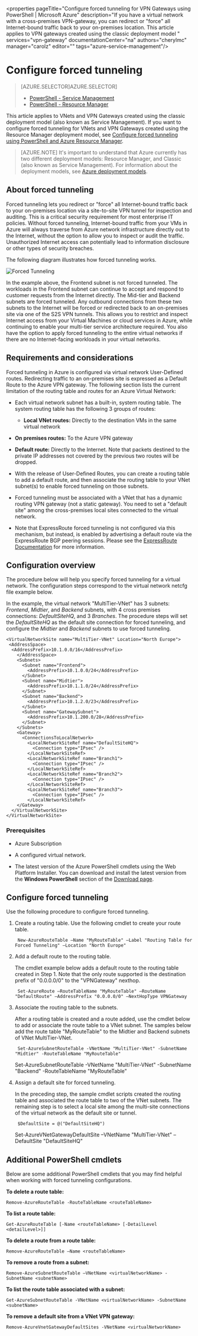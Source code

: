 <properties 
   pageTitle="Configure forced tunneling for VPN Gateways using PowerShell | Microsoft Azure"
   description="If you have a virtual network with a cross-premises VPN-gateway, you can redirect or "force" all Internet-bound traffic back to your on-premises location. This article applies to VPN gateways created using the classic deployment model "
   services="vpn-gateway"
   documentationCenter="na"
   authors="cherylmc"
   manager="carolz"
   editor=""
   tags="azure-service-management"/>

<tags 
   ms.service="vpn-gateway"
   ms.devlang="na"
   ms.topic="article"
   ms.tgt_pltfrm="na"
   ms.workload="infrastructure-services"
   ms.date="10/21/2015"
   ms.author="cherylmc" />

# Configure forced tunneling
> [AZURE.SELECTOR]AZURE.SELECTOR]
> 
> * [PowerShell - Service Management](vpn-gateway-about-forced-tunneling.md)
> * [PowerShell - Resource Manager](vpn-gateway-forced-tunneling-rm.md)
> 
> 
This article applies to VNets and VPN Gateways created using the classic deployment model (also known as Service Management). If you want to configure forced tunneling for VNets and VPN Gateways created using the Resource Manager deployment model, see [Configure forced tunneling using PowerShell and Azure Resource Manager](vpn-gateway-forced-tunneling-rm.md). 

 >[AZURE.NOTE] It's important to understand that Azure currently has two different deployment models: Resource Manager, and Classic (also known as Service Management). For information about the deployment models, see [Azure deployment models](../azure-classic-rm.md).


## About forced tunneling
Forced tunneling lets you redirect or "force" all Internet-bound traffic back to your on-premises location via a site-to-site VPN tunnel for inspection and auditing. This is a critical security requirement for most enterprise IT policies. Without forced tunneling, Internet-bound traffic from your VMs in Azure will always traverse from Azure network infrastructure directly out to the Internet, without the option to allow you to inspect or audit the traffic. Unauthorized Internet access can potentially lead to information disclosure or other types of security breaches.

The following diagram illustrates how forced tunneling works.

![Forced Tunneling](./media/vpn-gateway-about-forced-tunneling/forced-tunnel.png)

In the example above, the Frontend subnet is not forced tunneled. The workloads in the Frontend subnet can continue to accept and respond to customer requests from the Internet directly. The Mid-tier and Backend subnets are forced tunneled. Any outbound connections from these two subnets to the Internet will be forced or redirected back to an on-premises site via one of the S2S VPN tunnels. This allows you to restrict and inspect Internet access from your Virtual Machines or cloud services in Azure, while continuing to enable your multi-tier service architecture required. You also have the option to apply forced tunneling to the entire virtual networks if there are no Internet-facing workloads in your virtual networks.

## Requirements and considerations
Forced tunneling in Azure is configured via virtual network User-Defined routes. Redirecting traffic to an on-premises site is expressed as a Default Route to the Azure VPN gateway. The following section lists the current limitation of the routing table and routes for an Azure Virtual Network:

* Each virtual network subnet has a built-in, system routing table. The system routing table has the following 3 groups of routes:

  * **Local VNet routes:** Directly to the destination VMs in the same virtual network

* **On premises routes:** To the Azure VPN gateway

* **Default route:** Directly to the Internet. Note that packets destined to the private IP addresses not covered by the previous two routes will be dropped.



* With the release of User-Defined Routes, you can create a routing table to add a default route, and then associate the routing table to your VNet subnet(s) to enable forced tunneling on those subnets.

* Forced tunneling must be associated with a VNet that has a dynamic routing VPN gateway (not a static gateway). You need to set a "default site" among the cross-premises local sites connected to the virtual network.

* Note that ExpressRoute forced tunneling is not configured via this mechanism, but instead, is enabled by advertising a default route via the ExpressRoute BGP peering sessions. Please see the [ExpressRoute Documentation](https://azure.microsoft.com/documentation/services/expressroute/) for more information.


## Configuration overview
The procedure below will help you specify forced tunneling for a virtual network. The configuration steps correspond to the virtual network netcfg file example below. 

In the example, the virtual network "MultiTier-VNet" has 3 subnets: *Frontend*, *Midtier*, and *Backend* subnets, with 4 cross premises connections: *DefaultSiteHQ*, and 3 *Branches*. The procedure steps will set the *DefaultSiteHQ* as the default site connection for forced tunneling, and configure the *Midtier* and *Backend* subnets to use forced tunneling.

    <VirtualNetworkSite name="MultiTier-VNet" Location="North Europe">
     <AddressSpace>
      <AddressPrefix>10.1.0.0/16</AddressPrefix>
        </AddressSpace>
        <Subnets>
          <Subnet name="Frontend">
            <AddressPrefix>10.1.0.0/24</AddressPrefix>
          </Subnet>
          <Subnet name="Midtier">
            <AddressPrefix>10.1.1.0/24</AddressPrefix>
          </Subnet>
          <Subnet name="Backend">
            <AddressPrefix>10.1.2.0/23</AddressPrefix>
          </Subnet>
          <Subnet name="GatewaySubnet">
            <AddressPrefix>10.1.200.0/28</AddressPrefix>
          </Subnet>
        </Subnets>
        <Gateway>
          <ConnectionsToLocalNetwork>
            <LocalNetworkSiteRef name="DefaultSiteHQ">
              <Connection type="IPsec" />
            </LocalNetworkSiteRef>
            <LocalNetworkSiteRef name="Branch1">
              <Connection type="IPsec" />
            </LocalNetworkSiteRef>
            <LocalNetworkSiteRef name="Branch2">
              <Connection type="IPsec" />
            </LocalNetworkSiteRef>
            <LocalNetworkSiteRef name="Branch3">
              <Connection type="IPsec" />
            </LocalNetworkSiteRef>
        </Gateway>
      </VirtualNetworkSite>
    </VirtualNetworkSite>

### Prerequisites
* Azure Subscription

* A configured virtual network. 

* The latest version of the Azure PowerShell cmdlets using the Web Platform Installer. You can download and install the latest version from the **Windows PowerShell** section of the [Download page](https://azure.microsoft.com/downloads/).


## Configure forced tunneling
Use the following procedure to configure forced tunneling.

1. Create a routing table. Use the following cmdlet to create your route table.

        New-AzureRouteTable –Name "MyRouteTable" –Label "Routing Table for Forced Tunneling" –Location "North Europe"
2. Add a default route to the routing table. 

    The cmdlet example below adds a default route to the routing table created in Step 1. Note that the only route supported is the destination prefix of "0.0.0.0/0" to the "VPNGateway" nexthop.

        Set-AzureRoute –RouteTableName "MyRouteTable" –RouteName "DefaultRoute" –AddressPrefix "0.0.0.0/0" –NextHopType VPNGateway
3. Associate the routing table to the subnets. 

    After a routing table is created and a route added, use the cmdlet below to add or associate the route table to a VNet subnet. The samples below add the route table "MyRouteTable" to the Midtier and Backend subnets of VNet MultiTier-VNet.

        Set-AzureSubnetRouteTable -VNetName "MultiTier-VNet" -SubnetName "Midtier" -RouteTableName "MyRouteTable"

     Set-AzureSubnetRouteTable -VNetName "MultiTier-VNet" -SubnetName "Backend" -RouteTableName "MyRouteTable"
4. Assign a default site for forced tunneling. 

    In the preceding step, the sample cmdlet scripts created the routing table and associated the route table to two of the VNet subnets. The remaining step is to select a local site among the multi-site connections of the virtual network as the default site or tunnel.

        $DefaultSite = @("DefaultSiteHQ")
     Set-AzureVNetGatewayDefaultSite –VNetName "MultiTier-VNet" –DefaultSite "DefaultSiteHQ"


## Additional PowerShell cmdlets
Below are some additional PowerShell cmdlets that you may find helpful when working with forced tunneling configurations.

**To delete a route table:**

    Remove-AzureRouteTable -RouteTableName <routeTableName>

**To list a route table:**

    Get-AzureRouteTable [-Name <routeTableName> [-DetailLevel <detailLevel>]]

**To delete a route from a route table:**

    Remove-AzureRouteTable –Name <routeTableName>

**To remove a route from a subnet:**

    Remove-AzureSubnetRouteTable –VNetName <virtualNetworkName> -SubnetName <subnetName>

**To list the route table associated with a subnet:**

    Get-AzureSubnetRouteTable -VNetName <virtualNetworkName> -SubnetName <subnetName>

**To remove a default site from a VNet VPN gateway:**

    Remove-AzureVnetGatewayDefaultSites -VNetName <virtualNetworkName>






